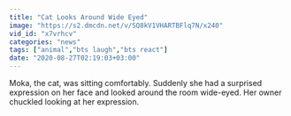 ```yaml
---
title: "Cat Looks Around Wide Eyed"
image: "https://s2.dmcdn.net/v/SQ8kV1VHARTBFlq7N/x240"
vid_id: "x7vrhcv"
categories: "news"
tags: ["animal","bts laugh","bts react"]
date: "2020-08-27T02:19:03+03:00"
---
```

Moka, the cat, was sitting comfortably. Suddenly she had a surprised expression on her face and looked around the room wide-eyed. Her owner chuckled looking at her expression.
